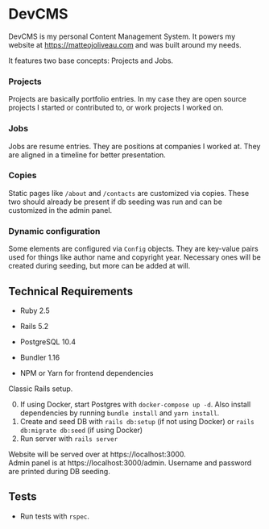 # DevCMS

DevCMS is my personal Content Management System.
It powers my website at https://matteojoliveau.com and was
built around my needs.

It features two base concepts: Projects and Jobs.

### Projects  
Projects are basically portfolio entries. 
In my case they are open source projects I started or contributed
to, or work projects I worked on.

### Jobs
Jobs are resume entries. They are positions at companies I worked at.
They are aligned in a timeline for better presentation.

### Copies
Static pages like `/about` and `/contacts` are customized via 
copies. These two should already be present if db seeding was run
and can be customized in the admin panel.

### Dynamic configuration
Some elements are configured via `Config` objects. They are key-value
pairs used for things like author name and copyright year.
Necessary ones will be created during seeding, but more can be added at will.

## Technical Requirements

* Ruby 2.5

* Rails 5.2

* PostgreSQL 10.4

* Bundler 1.16

* NPM or Yarn for frontend dependencies

Classic Rails setup.

0. If using Docker, start Postgres with `docker-compose up -d`. 
Also install dependencies by running `bundle install` and `yarn install`. 
1. Create and seed DB with `rails db:setup` (if not using Docker) or
`rails db:migrate db:seed` (if using Docker)
2. Run server with `rails server`

Website will be served over at https://localhost:3000.  
Admin panel is at https://localhost:3000/admin. 
Username and password are printed during DB seeding.


## Tests
* Run tests with `rspec`.

